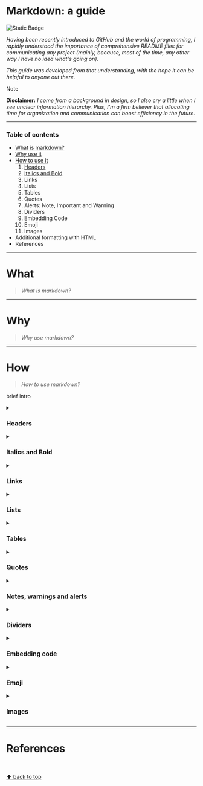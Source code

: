 # Markdown: a guide
![Static Badge](https://img.shields.io/badge/Guides%20and%20manuals-Markdown-%2315bbbb)

_Having been recently introduced to GitHub and the world of programming, I rapidly understood the importance of comprehensive README files for communicating any project (mainly, because, most of the time, any other way I have no idea what's going on)._

_This guide was developed from that understanding, with the hope it can be helpful to anyone out there._

> [!NOTE]
> **Disclaimer:** _I come from a background in design, so I also cry a little when I see unclear information hierarchy. Plus, I'm a firm believer that allocating time for organization and communication can boost efficiency in the future._
___

### Table of contents
- [What is markdown?](#what)
- [Why use it](#why)
- [How to use it](#how)
  1. [Headers](#headers)
  2. [Italics and Bold](#italics-and-bold)
  3. Links
  4. Lists
  5. Tables
  6. Quotes
  7. Alerts: Note, Important and Warning
  8. Dividers
  9. Embedding Code
  10. Emoji
  11. Images
- Additional formatting with HTML
- References


___
# What

> _What is markdown?_

___

# Why

> _Why use markdown?_

___

# How

> _How to use markdown?_

brief intro

<details>
  <summary><h3>Headers</h3></summary>
  
  ```
  # Heading 1
  ## Heading 2
  ### Heading 3
  #### Heading 4
  ##### Heading 5
  ######  Heading 6
  ```
  # Heading 1
  ## Heading 2
  ### Heading 3
  #### Heading 4
  ##### Heading 5
  ######  Heading 6

  <div align="center"><a href="#table-of-contents">⬆ back to Table of contents</a></div>
</details>

<details>
  <summary><h3>Italics and Bold</h3></summary>
  one or several words at once, no multiline
  
  ```
  _italic_
  **bold**
  **_all in italics and bold_**
  _all in italics and **part in bold**_
  **all in bold and _part in italics_**
  ```
  <div align="center"><a href="#table-of-contents">⬆ back to Table of contents</a></div>
</details>

<details>
  <summary><h3>Links</h3></summary>

  <div align="center"><a href="#table-of-contents">⬆ back to Table of contents</a></div>
</details>

<details>
  <summary><h3>Lists</h3></summary>
  <div align="center"><a href="#table-of-contents">⬆ back to Table of contents</a></div>
</details>

<details>
  <summary><h3>Tables</h3></summary>
  <div align="center"><a href="#table-of-contents">⬆ back to Table of contents</a></div>
</details>

<details>
  <summary><h3>Quotes</h3></summary>
  
  ```
  > This is a quote!
  ```
  
  <div align="center"><a href="#table-of-contents">⬆ back to Table of contents</a></div>
</details>

<details>
  <summary><h3>Notes, warnings and alerts</h3></summary>
  
  ```
  > [!NOTE]
  > Highlighting information to take into account, even when skimming.

  > [!IMPORTANT]
  > Crucial information for users to succeed.

  > [!WARNING]
  > Critical content requiring immediate attention.
  ```
  </br>
  
  > [!NOTE]
  > Highlighting information to take into account, even when skimming.

  > [!IMPORTANT]
  > Crucial information for users to succeed.

  > [!WARNING]
  > Critical content requiring immediate attention.

  <div align="center"><a href="#table-of-contents">⬆ back to Table of contents</a></div>
</details>


<details>
  <summary><h3>Dividers</h3></summary>
  ```
  section 1
  ___
  section 2
  ```
  <div align="center"><a href="#table-of-contents">⬆ back to Table of contents</a></div>
</details>

<details>
  <summary><h3>Embedding code</h3></summary>
  inline `code`
  ```
  inline `code`
  ```
  <div align="center"><a href="#table-of-contents">⬆ back to Table of contents</a></div>
</details>

<details>
  <summary><h3>Emoji</h3></summary>
  
  <div align="center"><a href="#table-of-contents">⬆ back to Table of contents</a></div>
</details>

<details>
  <summary><h3>Images</h3></summary>

  <div align="center"><a href="#table-of-contents">⬆ back to Table of contents</a></div>
</details>

___
# References

</br>

[⬆ back to top](#markdown-a-guide)
